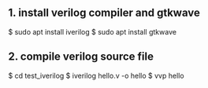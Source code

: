 ## 1. install verilog compiler and gtkwave
$ sudo apt install iverilog
$ sudo apt install gtkwave

## 2. compile verilog source file
$ cd test_iverilog
$ iverilog hello.v -o hello
$ vvp hello
